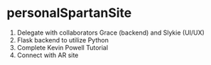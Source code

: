 # personalSpartanSite

1. Delegate with collaborators Grace (backend) and Slykie (UI/UX) 
2. Flask backend to utilize Python
3. Complete Kevin Powell Tutorial 
4. Connect with AR site

